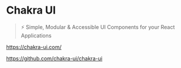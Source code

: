 # Chakra UI

> ⚡️ Simple, Modular & Accessible UI Components for your React Applications

<https://chakra-ui.com/>

<https://github.com/chakra-ui/chakra-ui>
